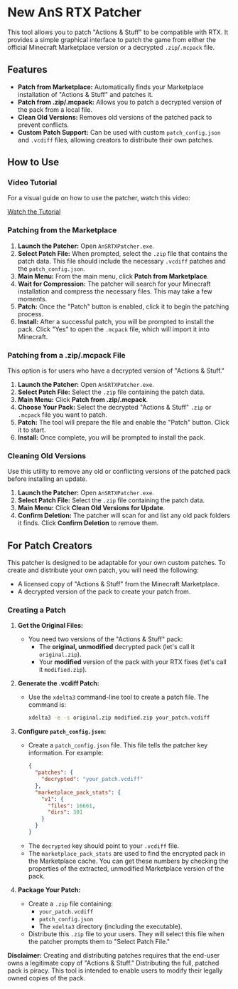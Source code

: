 # New AnS RTX Patcher

This tool allows you to patch "Actions & Stuff" to be compatible with RTX. It provides a simple graphical interface to patch the game from either the official Minecraft Marketplace version or a decrypted `.zip`/`.mcpack` file.

## Features

- **Patch from Marketplace:** Automatically finds your Marketplace installation of "Actions & Stuff" and patches it.
- **Patch from .zip/.mcpack:** Allows you to patch a decrypted version of the pack from a local file.
- **Clean Old Versions:** Removes old versions of the patched pack to prevent conflicts.
- **Custom Patch Support:** Can be used with custom `patch_config.json` and `.vcdiff` files, allowing creators to distribute their own patches.

## How to Use

### Video Tutorial

For a visual guide on how to use the patcher, watch this video:

[Watch the Tutorial](https://cdn.discordapp.com/attachments/1425032971542462495/1425580233225928894/Desktop_2025.10.08_-_14.26.01.06.mp4?ex=68e81a8d&is=68e6c90d&hm=e1d07a26b5bb8e1da5e3442988ae7cc93bb84c7fc1f94564f9e9d190a98a9fb8&)

### Patching from the Marketplace

1.  **Launch the Patcher:** Open `AnSRTXPatcher.exe`.
2.  **Select Patch File:** When prompted, select the `.zip` file that contains the patch data. This file should include the necessary `.vcdiff` patches and the `patch_config.json`.
3.  **Main Menu:** From the main menu, click **Patch from Marketplace**.
4.  **Wait for Compression:** The patcher will search for your Minecraft installation and compress the necessary files. This may take a few moments.
5.  **Patch:** Once the "Patch" button is enabled, click it to begin the patching process.
6.  **Install:** After a successful patch, you will be prompted to install the pack. Click "Yes" to open the `.mcpack` file, which will import it into Minecraft.

### Patching from a .zip/.mcpack File

This option is for users who have a decrypted version of "Actions & Stuff."

1.  **Launch the Patcher:** Open `AnSRTXPatcher.exe`.
2.  **Select Patch File:** Select the `.zip` file containing the patch data.
3.  **Main Menu:** Click **Patch from .zip/.mcpack**.
4.  **Choose Your Pack:** Select the decrypted "Actions & Stuff" `.zip` or `.mcpack` file you want to patch.
5.  **Patch:** The tool will prepare the file and enable the "Patch" button. Click it to start.
6.  **Install:** Once complete, you will be prompted to install the pack.

### Cleaning Old Versions

Use this utility to remove any old or conflicting versions of the patched pack before installing an update.

1.  **Launch the Patcher:** Open `AnSRTXPatcher.exe`.
2.  **Select Patch File:** Select the `.zip` file containing the patch data.
3.  **Main Menu:** Click **Clean Old Versions for Update**.
4.  **Confirm Deletion:** The patcher will scan for and list any old pack folders it finds. Click **Confirm Deletion** to remove them.

## For Patch Creators

This patcher is designed to be adaptable for your own custom patches. To create and distribute your own patch, you will need the following:

-   A licensed copy of "Actions & Stuff" from the Minecraft Marketplace.
-   A decrypted version of the pack to create your patch from.

### Creating a Patch

1.  **Get the Original Files:**
    -   You need two versions of the "Actions & Stuff" pack:
        -   The **original, unmodified** decrypted pack (let's call it `original.zip`).
        -   Your **modified** version of the pack with your RTX fixes (let's call it `modified.zip`).

2.  **Generate the .vcdiff Patch:**
    -   Use the `xdelta3` command-line tool to create a patch file. The command is:
        ```bash
        xdelta3 -e -s original.zip modified.zip your_patch.vcdiff
        ```

3.  **Configure `patch_config.json`:**
    -   Create a `patch_config.json` file. This file tells the patcher key information. For example:
        ```json
        {
          "patches": {
            "decrypted": "your_patch.vcdiff"
          },
          "marketplace_pack_stats": {
            "v1": {
              "files": 16661,
              "dirs": 301
            }
          }
        }
        ```
    -   The `decrypted` key should point to your `.vcdiff` file.
    -   The `marketplace_pack_stats` are used to find the encrypted pack in the Marketplace cache. You can get these numbers by checking the properties of the extracted, unmodified Marketplace version of the pack.

4.  **Package Your Patch:**
    -   Create a `.zip` file containing:
        -   `your_patch.vcdiff`
        -   `patch_config.json`
        -   The `xdelta3` directory (including the executable).
    -   Distribute this `.zip` file to your users. They will select this file when the patcher prompts them to "Select Patch File."

**Disclaimer:** Creating and distributing patches requires that the end-user owns a legitimate copy of "Actions & Stuff." Distributing the full, patched pack is piracy. This tool is intended to enable users to modify their legally owned copies of the pack.
